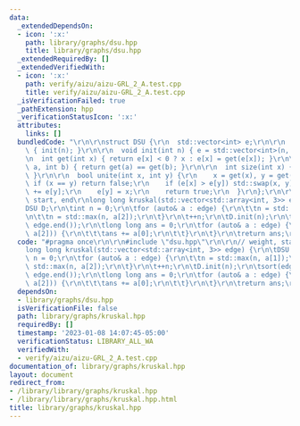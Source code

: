 ```yaml
---
data:
  _extendedDependsOn:
  - icon: ':x:'
    path: library/graphs/dsu.hpp
    title: library/graphs/dsu.hpp
  _extendedRequiredBy: []
  _extendedVerifiedWith:
  - icon: ':x:'
    path: verify/aizu/aizu-GRL_2_A.test.cpp
    title: verify/aizu/aizu-GRL_2_A.test.cpp
  _isVerificationFailed: true
  _pathExtension: hpp
  _verificationStatusIcon: ':x:'
  attributes:
    links: []
  bundledCode: "\r\n\r\nstruct DSU {\r\n  std::vector<int> e;\r\n\r\n  DSU(int n)\
    \ { init(n); }\r\n\r\n  void init(int n) { e = std::vector<int>(n, -1); }\r\n\r\
    \n  int get(int x) { return e[x] < 0 ? x : e[x] = get(e[x]); }\r\n\r\n  bool same_set(int\
    \ a, int b) { return get(a) == get(b); }\r\n\r\n  int size(int x) { return -e[get(x)];\
    \ }\r\n\r\n  bool unite(int x, int y) {\r\n    x = get(x), y = get(y);\r\n   \
    \ if (x == y) return false;\r\n    if (e[x] > e[y]) std::swap(x, y);\r\n    e[x]\
    \ += e[y];\r\n    e[y] = x;\r\n    return true;\r\n  }\r\n};\r\n\r\n// weight,\
    \ start, end\r\nlong long kruskal(std::vector<std::array<int, 3>> edge) {\r\n\t\
    DSU D;\r\n\tint n = 0;\r\n\tfor (auto& a : edge) {\r\n\t\tn = std::max(n, a[1]);\r\
    \n\t\tn = std::max(n, a[2]);\r\n\t}\r\n\t++n;\r\n\tD.init(n);\r\n\tsort(edge.begin(),\
    \ edge.end());\r\n\tlong long ans = 0;\r\n\tfor (auto& a : edge) {\r\n\t\tif (D.unite(a[1],\
    \ a[2])) {\r\n\t\t\tans += a[0];\r\n\t\t}\r\n\t}\r\n\treturn ans;\r\n}\r\n"
  code: "#pragma once\r\n\r\n#include \"dsu.hpp\"\r\n\r\n// weight, start, end\r\n\
    long long kruskal(std::vector<std::array<int, 3>> edge) {\r\n\tDSU D;\r\n\tint\
    \ n = 0;\r\n\tfor (auto& a : edge) {\r\n\t\tn = std::max(n, a[1]);\r\n\t\tn =\
    \ std::max(n, a[2]);\r\n\t}\r\n\t++n;\r\n\tD.init(n);\r\n\tsort(edge.begin(),\
    \ edge.end());\r\n\tlong long ans = 0;\r\n\tfor (auto& a : edge) {\r\n\t\tif (D.unite(a[1],\
    \ a[2])) {\r\n\t\t\tans += a[0];\r\n\t\t}\r\n\t}\r\n\treturn ans;\r\n}\r\n"
  dependsOn:
  - library/graphs/dsu.hpp
  isVerificationFile: false
  path: library/graphs/kruskal.hpp
  requiredBy: []
  timestamp: '2023-01-08 14:07:45-05:00'
  verificationStatus: LIBRARY_ALL_WA
  verifiedWith:
  - verify/aizu/aizu-GRL_2_A.test.cpp
documentation_of: library/graphs/kruskal.hpp
layout: document
redirect_from:
- /library/library/graphs/kruskal.hpp
- /library/library/graphs/kruskal.hpp.html
title: library/graphs/kruskal.hpp
---
```

